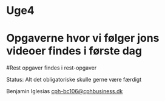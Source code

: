 # Uge4
# Opgaverne hvor vi følger jons videoer findes i første dag
#Rest opgaver findes i rest-opgaver

Status: 
Alt det obligatoriske skulle gerne være færdigt

Benjamin Iglesias
cph-bc106@cphbusiness.dk
